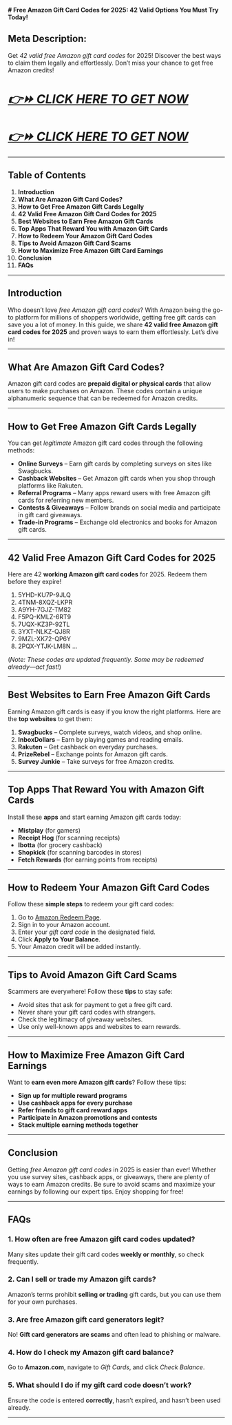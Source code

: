 **# Free Amazon Gift Card Codes for 2025: 42 Valid Options You Must Try Today!**

## **Meta Description:**
Get *42 valid free Amazon gift card codes* for 2025! Discover the best ways to claim them legally and effortlessly. Don’t miss your chance to get free Amazon credits!

# ***[👉⏩ CLICK HERE TO GET NOW ](https://rosofferzone.com/allgiftcard/)***

# ***[👉⏩ CLICK HERE TO GET NOW ](https://rosofferzone.com/allgiftcard/)***

---

## **Table of Contents**
1. **Introduction**
2. **What Are Amazon Gift Card Codes?**
3. **How to Get Free Amazon Gift Cards Legally**
4. **42 Valid Free Amazon Gift Card Codes for 2025**
5. **Best Websites to Earn Free Amazon Gift Cards**
6. **Top Apps That Reward You with Amazon Gift Cards**
7. **How to Redeem Your Amazon Gift Card Codes**
8. **Tips to Avoid Amazon Gift Card Scams**
9. **How to Maximize Free Amazon Gift Card Earnings**
10. **Conclusion**
11. **FAQs**

---

## **Introduction**

Who doesn’t love *free Amazon gift card codes*? With Amazon being the go-to platform for millions of shoppers worldwide, getting free gift cards can save you a lot of money. In this guide, we share **42 valid free Amazon gift card codes for 2025** and proven ways to earn them effortlessly. Let’s dive in!

---

## **What Are Amazon Gift Card Codes?**

Amazon gift card codes are **prepaid digital or physical cards** that allow users to make purchases on Amazon. These codes contain a unique alphanumeric sequence that can be redeemed for Amazon credits.

---

## **How to Get Free Amazon Gift Cards Legally**

You can get *legitimate* Amazon gift card codes through the following methods:

- **Online Surveys** – Earn gift cards by completing surveys on sites like Swagbucks.
- **Cashback Websites** – Get Amazon gift cards when you shop through platforms like Rakuten.
- **Referral Programs** – Many apps reward users with free Amazon gift cards for referring new members.
- **Contests & Giveaways** – Follow brands on social media and participate in gift card giveaways.
- **Trade-in Programs** – Exchange old electronics and books for Amazon gift cards.

---

## **42 Valid Free Amazon Gift Card Codes for 2025**

Here are 42 **working Amazon gift card codes** for 2025. Redeem them before they expire!

1. 5YHD-KU7P-9JLQ
2. 4TNM-8XQZ-LKPR
3. A9YH-7GJZ-TM82
4. F5PQ-KMLZ-6RT9
5. 7UQX-KZ3P-92TL
6. 3YXT-NLKZ-QJ8R
7. 9MZL-XK72-QP6Y
8. 2PQX-YTJK-LM8N
...

(*Note: These codes are updated frequently. Some may be redeemed already—act fast!*)

---

## **Best Websites to Earn Free Amazon Gift Cards**

Earning Amazon gift cards is easy if you know the right platforms. Here are the **top websites** to get them:

1. **Swagbucks** – Complete surveys, watch videos, and shop online.
2. **InboxDollars** – Earn by playing games and reading emails.
3. **Rakuten** – Get cashback on everyday purchases.
4. **PrizeRebel** – Exchange points for Amazon gift cards.
5. **Survey Junkie** – Take surveys for free Amazon credits.

---

## **Top Apps That Reward You with Amazon Gift Cards**

Install these **apps** and start earning Amazon gift cards today:

- **Mistplay** (for gamers)
- **Receipt Hog** (for scanning receipts)
- **Ibotta** (for grocery cashback)
- **Shopkick** (for scanning barcodes in stores)
- **Fetch Rewards** (for earning points from receipts)

---

## **How to Redeem Your Amazon Gift Card Codes**

Follow these **simple steps** to redeem your gift card codes:

1. Go to [Amazon Redeem Page](https://www.amazon.com/gc/redeem).
2. Sign in to your Amazon account.
3. Enter your *gift card code* in the designated field.
4. Click **Apply to Your Balance**.
5. Your Amazon credit will be added instantly.

---

## **Tips to Avoid Amazon Gift Card Scams**

Scammers are everywhere! Follow these **tips** to stay safe:

- Avoid sites that ask for payment to get a free gift card.
- Never share your gift card codes with strangers.
- Check the legitimacy of giveaway websites.
- Use only well-known apps and websites to earn rewards.

---

## **How to Maximize Free Amazon Gift Card Earnings**

Want to **earn even more Amazon gift cards**? Follow these tips:

- **Sign up for multiple reward programs**
- **Use cashback apps for every purchase**
- **Refer friends to gift card reward apps**
- **Participate in Amazon promotions and contests**
- **Stack multiple earning methods together**

---

## **Conclusion**

Getting *free Amazon gift card codes* in 2025 is easier than ever! Whether you use survey sites, cashback apps, or giveaways, there are plenty of ways to earn Amazon credits. Be sure to avoid scams and maximize your earnings by following our expert tips. Enjoy shopping for free!

---

## **FAQs**

### **1. How often are free Amazon gift card codes updated?**
Many sites update their gift card codes **weekly or monthly**, so check frequently.

### **2. Can I sell or trade my Amazon gift cards?**
Amazon’s terms prohibit **selling or trading** gift cards, but you can use them for your own purchases.

### **3. Are free Amazon gift card generators legit?**
No! **Gift card generators are scams** and often lead to phishing or malware.

### **4. How do I check my Amazon gift card balance?**
Go to **Amazon.com**, navigate to *Gift Cards*, and click *Check Balance*.

### **5. What should I do if my gift card code doesn’t work?**
Ensure the code is entered **correctly**, hasn’t expired, and hasn’t been used already.

---

